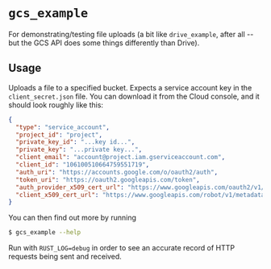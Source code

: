 # `gcs_example`

For demonstrating/testing file uploads (a bit like `drive_example`, after all --
but the GCS API does some things differently than Drive).

## Usage

Uploads a file to a specified bucket. Expects a service account key in the
`client_secret.json` file. You can download it from the Cloud console, and it
should look roughly like this:

```json
{
  "type": "service_account",
  "project_id": "project",
  "private_key_id": "...key id...",
  "private_key": "...private key...",
  "client_email": "account@project.iam.gserviceaccount.com",
  "client_id": "106100510664759551719",
  "auth_uri": "https://accounts.google.com/o/oauth2/auth",
  "token_uri": "https://oauth2.googleapis.com/token",
  "auth_provider_x509_cert_url": "https://www.googleapis.com/oauth2/v1/certs",
  "client_x509_cert_url": "https://www.googleapis.com/robot/v1/metadata/x509/account@project.iam.gserviceaccount.com"
}
```

You can then find out more by running

```bash
$ gcs_example --help
```

Run with `RUST_LOG=debug` in order to see an accurate record of HTTP requests
being sent and received.
